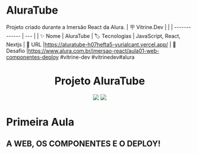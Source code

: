 # AluraTube
Projeto criado durante a Imersão React da Alura.
| 🪧 Vitrine.Dev |     |
| -------------  | --- |
| ✨ Nome        | AluraTube
| 🏷️ Tecnologias | JavaScript, React, Nextjs
| 🚀 URL         |https://aluratube-h07hefta5-yurialcant.vercel.app/
| 🤿 Desafio |https://www.alura.com.br/imersao-react/aula01-web-componentes-deploy
#vitrine-dev #vitrinedev#alura

<h1 align ="center"> Projeto AluraTube</h1>
<p align="center">
<img src="http://img.shields.io/static/v1?label=STATUS&message=EM%20CONSTRUCAO&color=GREEN&style=for-the-badge"/>
<img src="https://img.shields.io/static/v1?label=LANGUANGE&message=JAVASCRIPT&color=YELLOW&style=for-the-badge"/>
</p>

<h1>Primeira Aula</h1>
<h2>A WEB, OS COMPONENTES E O DEPLOY!</h2>
